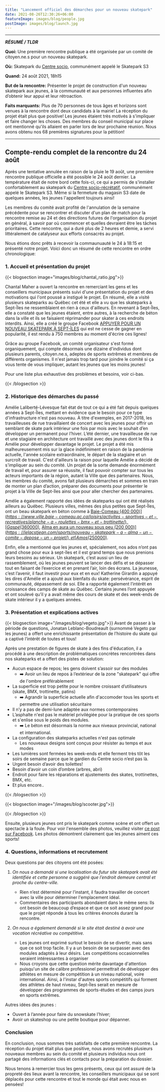 ```yaml
---
title: "Lancement officiel des démarches pour un nouveau skatepark"
date: 2021-08-26T12:30:26+06:00
featureImage: images/blog/people.jpg
postImage: images/blog/launch.jpg
---
```


---

***RÉSUMÉ / TLDR***

**Quoi:** Une première rencontre publique a été organisée par un comité de citoyen.ne.s pour un nouveau skatepark.

**Où:** Skatepark du [Centre socio](https://ville.sept-iles.qc.ca/fr/plateaux-recreatifs_235/), communément appelé le Skatepark S3

**Quand:** 24 août 2021, 18h15

**But de la rencontre:** Présenter le projet de construction d'un nouveau skatepark aux jeunes, à la communauté et aux personnes influentes afin d’obtenir leur appui et leur rétroaction.

**Faits marquants:** Plus de 70 personnes de tous âges et horizons sont venues
à la rencontre dont deux candidats à la mairie! La réception du projet était plus que positive! Les jeunes étaient
très motivés à s'impliquer et faire changer les choses. Des membres du conseil
municipal sur place ont mentionné qu'ils allaient en parler lors de leur prochaine
réunion. Nous avons obtenu nos 68 premières signatures pour la pétition!

---

## Compte-rendu complet de la rencontre du 24 août


Après une tentative annulée en raison de la pluie le 19 août, une première
rencontre publique officielle a été possible le 24 août dernier. La température
était de notre bord cette fois-ci, ce qui a permis de s'installer confortablement au skatepark du [Centre socio-récrétatif](https://ville.sept-iles.qc.ca/fr/plateaux-recreatifs_235/), communément appelé le Skatepark S3. Même si la fermeture du magasin S3 date de quelques années, les jeunes l'appellent toujours ainsi!

Les membres du comité avait profité de l'annulation de la semaine précédente pour
se rencontrer et discuter d'un plan de match pour la rencontre remise au 24 et des
directions futures de l'organisation du projet en général, à savoir par où commencer
et quelles devraient être les tâches prioritaires. Cette rencontre, qui a duré
plus de 2 heures et demie, a servi littéralement de catalyseur aux efforts consacrés au projet.

Nous étions donc prêts à recevoir la commaunuauté le 24 à 18:15 et présenté notre projet. Voici donc un résumé de cette rencontre en ordre chronologique: 

### 1. Accueil et présentation du projet

{{< blogsection image="images/blog/chantal_ratio.jpg">}}

Chantal Maher a ouvert la rencontre en remerciant les gens et les conseillers municipaux présents suivi d'une présentation du projet et des motivations qui l'ont poussé a instigué le projet. En résumé, elle a visité plusieurs skateparks au Québec cet été et elle a vu que les skateparks à Sept-Îles ne ressemblaient en rien à ceux d'ailleurs. En revenant à Sept-Îles, elle a constaté que les jeunes étaient, entre autres, à la recherche de béton dans la ville et ils se faisaient réprimander pour skater à ces endroits interdits. Ainsi, elle a créé le groupe Facebook [APPUYER POUR UN NOUVEAU SKATEPARK À SEPT-ÎLES](https://www.facebook.com/groups/4484303551581236) qui est ne cesse de gagner en popularité, il est rendu à 750 membres au moment d'écrire ces lignes!

Grâce au groupe Facebook, un comité organisateur s'est formé organiquement, qui compte désormais une dizaine d'individus dont plusieurs parents, citoyen.ne.s, adeptes de sports extrêmes et membres de différents organismes. Il n'est jamais trop tard pour joindre le comité si ça vous tente de vous impliquer, autant les jeunes que les moins jeunes!

Pour une liste plus exhaustive des problèmes et besoins, voir ci-bas.

{{< /blogsection >}}

### 2. Historique des démarches du passé

Amélie Laliberté-Lévesque fait état de tout ce qui a été fait depuis quelques années à Sept-Îles, mettant en évidence que le besoin pour ce type d'infrastructure n'est pas nouveau. À titre d'exemples, en 2017-2018, les travailleuses de rue travaillaient de concert avec les jeunes pour offrir un semblant de skate park intérieur une fois par mois avec le souhait d’en développer un permanent pour l’hiver. L’été dernier, une travailleuse de rue et une stagiaire en architecture ont travaillé avec des jeunes dont le fils à Amélie pour développer davantage le projet. Le projet a été mis malheureusement mis sur la glace indéfiniment en raison de la pandémie actuelle, l'année scolaire extraordinaire, le départ de la stagiaire et un surcroît de travail. C'est d'ailleurs la raison pour laquelle Amélie a décidé de s'impliquer au sein du comité. Un projet de la sorte demande énormément de travail et, pour assurer sa réussite, il faut pouvoir compter sur tous les acteurs importants de la région, autant la Ville que des partenaires. Nous, les membres du comité, avons fait plusieurs démarches et sommes en train de monter un plan d’action, préparer des documents pour présenter le projet à la Ville de Sept-îles ainsi que pour aller chercher des partenaires.

Amélie a également rapporté des idées de skateparks qui ont été réalisés ailleurs au Québec. Plusieurs villes, mêmes des plus petites que Sept-Îles, ont un beau skatepark en béton comme à [Baie-Comeau (400 000$)](https://www.ville.baie-comeau.qc.ca/loisirs/activites-sportives-et-recreatives/planche-a-roulettes-bmx-et-trottinette/), [Gaspé (360 000$)](https://ville.gaspe.qc.ca/2783/skate-et-bmx/skatepark-de-gaspe), [Alma en aura un nouveau sous peu (200 000$)](https://lelacstjean.com/sports/nouveau-skatepark-a-alma-un-comite-depose-un-projet/), et [Amos (250 000$)](https://amos.quebec/medias/Skate-parc-ouverture.pdf).

Enfin, elle a mentionné que les jeunes et, spécialement, nos ados n’ont pas grand chose pour eux à sept-îles et il est grand temps que nous prenions leurs besoins au sérieux. Un skatepark, c’est aussi un lieu de rassemblement, où les jeunes peuvent se lancer des défis et se dépasser tout en faisant de l’exercice et en prenant l’air, loin des écrans. La jeunesse, c’est l’avenir, il faut investir pour eux et en eux! Katherine Girardin a appuyé les dires d'Amélie et a ajouté aux bienfaits du skate: persévérance, esprit de communauté, dépassement de soi. Elle a rapporté également l’intérêt en croissance des camps de skate au Québec. Certains jeunes l’ont appuyée et ont soulevé qu’il y a avait même des cours de skate et des week-ends de skate intérieur il y a quelques années.

### 3. Présentation et explications actives

{{< blogsection image="/images/blog/vegeto.jpg">}}
Avant de passer à la période de questions, Jonatan Leblanc-Boudreault (surnommé Vegeto par les jeunes) a offert une enrichissante présentation de l’histoire du skate qui a captivé l’intérêt de toutes et tous!

Après une prestation de figures de skate à des fins d'éducation, il a procédé à une description de problématiques concrètes rencontrées dans nos skateparks et a offert des pistes de solution:

* Aucun espace de repos; les gens doivent s’assoir sur des modules
  * ➡️ Avoir un lieu de repos à l’extérieur de la zone "skatepark" qui  offre de l'ombre préférablement
* La superficie est trop petite pour le nombre croissant d’utilisateurs (skate, BMX, trottinette, patins)
  * ➡️ Agrandir la superficie actuelle afin d'accomoder tous les sports et permettre une utilisation sécuritaire
* Il n’y a pas de demi-lune adaptée aux normes contemporaires
* L’asphalte n'est pas le matériel privilégiée pour la pratique de ces sports et s'enlise sous le poids des modules.
  * ➡️ Le béton est désormais la norme aux niveaux provincial, national et international.
* La configuration des skateparks actuelles n'est pas optimale
  * Les nouveaux designs sont conçus pour résister au temps et aux modes
* Les lumières sont fermées les week-ends et elle ferment très tôt les soirs de semaine parce que le gardien du Centre socio n’est pas là.
* Urgent besoin d’avoir des toilettes!
* Besoin d’avoir un coin d’ombre (arbres, abri)
* Endroit pour faire les réparations et ajustements des skates, trottinettes, BMX, etc.
* Et plus encore..

{{< /blogsection >}}

{{< blogsection image="/images/blog/scooter.jpg">}}



{{< /blogsection >}}

Ensuite, plusieurs jeunes ont pris le skatepark comme scène et ont offert un spectacle à la foule. Pour voir l'ensemble des photos, veuillez visiter [ce post sur Facebook](https://www.facebook.com/groups/4484303551581236/permalink/4544500498894874/). Les photos démontrent clairement que les jeunes aiment ces sports!

### 4. Questions, informations et recrutement

Deux questions par des citoyens ont été posées:

1. *On nous a demandé si une localisation du futur site skatepark avait été identifiée et cette personne a suggéré que l’endroit demeure central et proche du centre-ville.*
   * Rien n’est déterminé pour l’instant, il faudra travailler de concert avec la ville pour déterminer l'emplacement idéal.
   * Commentaires des participants abondaient dans le même sens: Ils ont besoin de beaucoup d’espace et que ce soit assez grand pour que le projet réponde à tous les critères énoncés durant la rencontre.

2. *On nous a également demandé si le site était destiné à avoir une vocation récréative ou compétitive.*
   * Les jeunes ont exprimé surtout le besoin de se divertir, mais sans que ce soit trop facile. Il y a un besoin de se surpasser avec des modules adaptés à leur désirs. Les compétitions occasionnelles seraient intéressantes à organiser
   * Nous croyons que cette question mérite davantage d'attention puisqu'un site de calibre professionel permettrait de développer des athlètes en mesure de compétition à un niveau national, voire international. Ainsi, à l'instar d'autres sports compétitifs qui forment des athlètes de haut niveau, Sept-Îles serait en mesure de développer des programmes de sports-études et des camps jours en sports extrêmes.

Autres idées des jeunes :
* Ouvert à l’année pour faire du snowskate l’hiver;
* Avoir un skateshop ou une petite boutique pour dépanner.


### Conclusion

En conclusion, nous sommes très satisfaits de cette première rencontre. La réception du projet était plus que positive, nous avons recrutés plusieurs nouveaux membres au sein du comité et plusieurs individus nous ont partagé des informations clés et contacts pour la préparation du dossier.

Nous tenons à remercier tous les gens présents, ceux qui ont assuré de la propreté des lieux avant la rencontre, les conseillers municipaux qui se sont déplacés pour cette rencontre et tout le monde qui était avec nous en pensées!